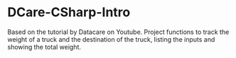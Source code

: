 # DCare-CSharp-Intro
Based on the tutorial by Datacare on Youtube. Project functions to track the weight of a truck and the destination of the truck, listing the inputs and showing the total weight.
